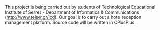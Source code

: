 This project is being carried out by students of Technological Educational Institute of Serres - Department of Informatics & Communications (http://www.teiser.gr/icd). Our goal is to carry out a hotel reception management platform. Source code will be written in CPlusPlus.